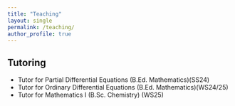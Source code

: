 ```yaml
---
title: "Teaching"
layout: single
permalink: /teaching/
author_profile: true
---
```

## Tutoring
- Tutor for Partial Differential Equations (B.Ed. Mathematics)(SS24)
- Tutor for Ordinary Differential Equations (B.Ed. Mathematics)(WS24/25)
- Tutor for Mathematics I (B.Sc. Chemistry) (WS25)




